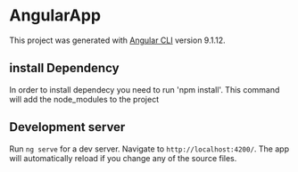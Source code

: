 # AngularApp

This project was generated with [Angular CLI](https://github.com/angular/angular-cli) version 9.1.12.

## install Dependency

In order to install dependecy you need to run 'npm install'.
This command will add the node_modules to the project
## Development server

Run `ng serve` for a dev server. Navigate to `http://localhost:4200/`. The app will automatically reload if you change any of the source files.

